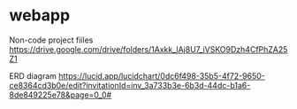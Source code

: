 # webapp
Non-code project fiiles
  https://drive.google.com/drive/folders/1Axkk_lAj8U7_iVSKO9Dzh4CfPhZA25Z1
  
ERD diagram
  https://lucid.app/lucidchart/0dc6f498-35b5-4f72-9650-ce8364cd3b0e/edit?invitationId=inv_3a733b3e-6b3d-44dc-b1a6-8de849225e78&page=0_0#
